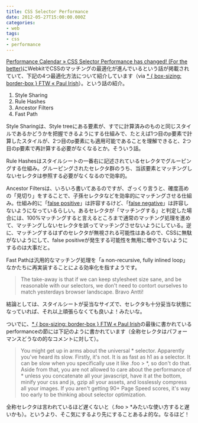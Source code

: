 ```yaml
---
title: CSS Selector Performance
date: 2012-05-27T15:00:00.000Z
categories:
- web
tags:
- css
- performance
---
```

[Performance Calendar » CSS Selector Performance has changed! (For the better)](http://calendar.perfplanet.com/2011/css-selector-performance-has-changed-for-the-better/)にWebkitでCSSのマッチングの最適化が進んでいるという話が掲載されていて、下記の4つ最適化方法について紹介しています（via [\* { box-sizing: border-box } FTW « Paul Irish](http://paulirish.com/2012/box-sizing-border-box-ftw/)）。という話の紹介。

<!-- more -->

1.  Style Sharing
2.  Rule Hashes
3.  Ancestor Filters
4.  Fast Path

Style Sharingは、Style treeにある要素が、すでに計算済みのものと同じスタイルであるかどうかを把握できるようにする仕組みで、たとえば1つ目のp要素で計算したスタイルが、2つ目のp要素にも適用可能であることを理解できると、2つ目のp要素で再計算する必要がなくなるとか。そういう話。

Rule Hashesはスタイルシートの一番右に記述されているセレクタでグルーピングする仕組み。グルーピングされたセレクタ群のうち、当該要素とマッチングしないセレクタは参照する必要がなくなるので効率的。

Ancestor Filtersは、いろいろ書いてあるのですが、ざっくり言うと、確度高めの「見切り」をすることで、子孫セレクタなどを効率的にマッチングさせる仕組み。仕組み的に「[false positive](http://eow.alc.co.jp/search?q=false-positive&ref=wl)」は許容するけど、「[false negative](http://eow.alc.co.jp/search?q=false-negative&ref=wl)」は許容しないようになっているらしい。あるセレクタが「マッチングする」と判定した場合には、100&#x25;マッチングすると言えるところまで通常のマッチング処理を進めて、マッチングしないセレクタを誤ってマッチングさせないようにしている。逆に、マッチングするはずのセレクタが無視される可能性はあるので、CSSに無駄がないようにして、false positiveが発生する可能性を無用に増やさないようにするのは大事だと。

Fast Pathは汎用的なマッチング処理を「a non-recursive, fully inlined loop」なかたちに再実装することによる効率化を指すようです。

> The take-away is that if we can keep stylesheet size sane, and be reasonable with our selectors, we don't need to contort ourselves to match yesterdays browser landscape. Bravo Antti!

結論としては、スタイルシートが妥当なサイズで、セレクタも十分妥当な状態になっていれば、それ以上頑張らなくても良いよ！みたいな。

ついでに、[\* { box-sizing: border-box } FTW « Paul Irish](http://paulirish.com/2012/box-sizing-border-box-ftw/)の最後に書かれているperformanceの節には下記のように書かれています（全称セレクタはパフォーマンスどうなの的なコメントに対して）。

> You might get up in arms about the universal * selector. Apparently you've heard its slow. Firstly, it's not. It is as fast as h1 as a selector. It can be slow when you specifically use it like .foo > *, so don't do that. Aside from that, you are not allowed to care about the performance of * unless you concatenate all your javascript, have it at the bottom, minify your css and js, gzip all your assets, and losslessly compress all your images. If you aren't getting 90+ Page Speed scores, it's way too early to be thinking about selector optimization.

全称セレクタは言われているほど遅くないと（.foo > *みたいな使い方すると遅いかも）。というより、そこ気にするより先にすることあるよ的な。なるほど！
